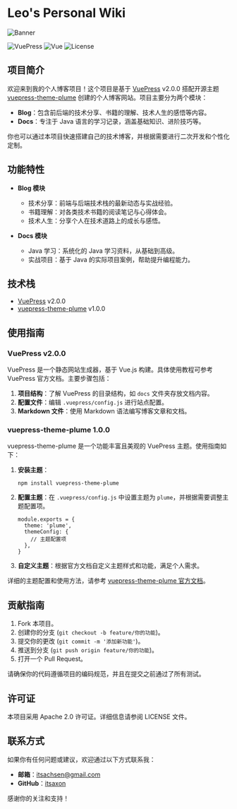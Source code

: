 # Leo's Personal Wiki

![Banner](https://images.unsplash.com/photo-1489875347897-49f64b51c1f8?q=80&w=3540&auto=format&fit=crop&ixlib=rb-4.0.3&ixid=M3wxMjA3fDB8MHxwaG90by1wYWdlfHx8fGVufDB8fHx8fA%3D%3D)

![VuePress](https://img.shields.io/badge/VuePress-2.0.0-brightgreen)
![Vue](https://img.shields.io/badge/Plume-1.0.0-brightgreen)
![License](https://img.shields.io/badge/License-Apache%202.0-brightgreen.svg)



## 项目简介

欢迎来到我的个人博客项目！这个项目是基于 [VuePress](https://vuepress.vuejs.org/) v2.0.0 搭配开源主题 [vuepress-theme-plume](https://github.com/vuepress-theme-plume/vuepress-theme-plume) 创建的个人博客网站。项目主要分为两个模块：

- **Blog**：包含前后端的技术分享、书籍的理解、技术人生的感悟等内容。
- **Docs**：专注于 Java 语言的学习记录，涵盖基础知识、进阶技巧等。

你也可以通过本项目快速搭建自己的技术博客，并根据需要进行二次开发和个性化定制。

## 功能特性

- **Blog 模块**
  - 技术分享：前端与后端技术栈的最新动态与实战经验。
  - 书籍理解：对各类技术书籍的阅读笔记与心得体会。
  - 技术人生：分享个人在技术道路上的成长与感悟。

- **Docs 模块**
  - Java 学习：系统化的 Java 学习资料，从基础到高级。
  - 实战项目：基于 Java 的实际项目案例，帮助提升编程能力。

## 技术栈

- [VuePress](https://vuepress.vuejs.org/) v2.0.0
- [vuepress-theme-plume](https://github.com/vuepress-theme-plume/vuepress-theme-plume) v1.0.0

## 使用指南

### VuePress v2.0.0

VuePress 是一个静态网站生成器，基于 Vue.js 构建。具体使用教程可参考 VuePress 官方文档。主要步骤包括：

1. **项目结构**：了解 VuePress 的目录结构，如 `docs` 文件夹存放文档内容。
2. **配置文件**：编辑 `.vuepress/config.js` 进行站点配置。
3. **Markdown 文件**：使用 Markdown 语法编写博客文章和文档。

### vuepress-theme-plume 1.0.0

vuepress-theme-plume 是一个功能丰富且美观的 VuePress 主题。使用指南如下：

1. **安装主题**：

   ```
   npm install vuepress-theme-plume
   ```

2. **配置主题**：在 `.vuepress/config.js` 中设置主题为 `plume`，并根据需要调整主题配置项。

   ```
   module.exports = {
     theme: 'plume',
     themeConfig: {
       // 主题配置项
     },
   }
   ```

3. **自定义主题**：根据官方文档自定义主题样式和功能，满足个人需求。

详细的主题配置和使用方法，请参考 [vuepress-theme-plume 官方文档](https://github.com/vuepress-theme-plume/vuepress-theme-plume)。

## 贡献指南

1. Fork 本项目。
2. 创建你的分支 (`git checkout -b feature/你的功能`)。
3. 提交你的更改 (`git commit -m '添加新功能'`)。
4. 推送到分支 (`git push origin feature/你的功能`)。
5. 打开一个 Pull Request。

请确保你的代码遵循项目的编码规范，并且在提交之前通过了所有测试。

## 许可证

本项目采用 Apache 2.0 许可证。详细信息请参阅 LICENSE 文件。

## 联系方式

如果你有任何问题或建议，欢迎通过以下方式联系我：

- **邮箱**：itsachsen@gmail.com
- **GitHub**：[itsaxon](https://github.com/itsaxon)

感谢你的关注和支持！
